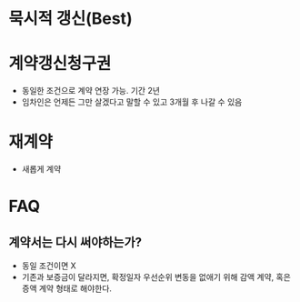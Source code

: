 # 묵시적 갱신(Best)
# 계약갱신청구권
- 동일한 조건으로 계약 연장 가능. 기간 2년
- 임차인은 언제든 그만 살겠다고 말할 수 있고 3개월 후 나갈 수 있음
# 재계약
- 새롭게 계약


# FAQ
## 계약서는 다시 써야하는가?
- 동일 조건이면 X
- 기존과 보증금이 달라지면, 확정일자 우선순위 변동을 없애기 위해 감액 계약, 혹은 증액 계약 형태로 해야한다.